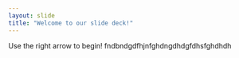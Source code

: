 ```yaml
---
layout: slide
title: "Welcome to our slide deck!"
---
```


Use the right arrow to begin!
fndbndgdfhjnfghdngdhdgfdhsfghdhdh


